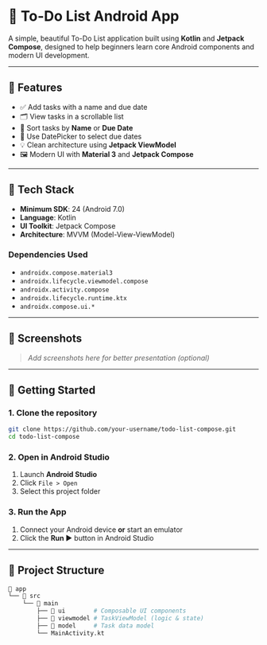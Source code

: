 # 📝 To-Do List Android App

A simple, beautiful To-Do List application built using **Kotlin** and **Jetpack Compose**, designed to help beginners learn core Android components and modern UI development.

---

## 📱 Features

- ✅ Add tasks with a name and due date  
- 🗂️ View tasks in a scrollable list  
- 🔀 Sort tasks by **Name** or **Due Date**  
- 📅 Use DatePicker to select due dates  
- 💡 Clean architecture using **Jetpack ViewModel**  
- 🖼️ Modern UI with **Material 3** and **Jetpack Compose**

---

## 🧰 Tech Stack

- **Minimum SDK**: 24 (Android 7.0)
- **Language**: Kotlin
- **UI Toolkit**: Jetpack Compose
- **Architecture**: MVVM (Model-View-ViewModel)

### Dependencies Used

- `androidx.compose.material3`
- `androidx.lifecycle.viewmodel.compose`
- `androidx.activity.compose`
- `androidx.lifecycle.runtime.ktx`
- `androidx.compose.ui.*`

---

## 📸 Screenshots

> _Add screenshots here for better presentation (optional)_

---

## 🚀 Getting Started

### 1. Clone the repository

```bash
git clone https://github.com/your-username/todo-list-compose.git
cd todo-list-compose
```

### 2. Open in Android Studio

1. Launch **Android Studio**
2. Click `File > Open`
3. Select this project folder

### 3. Run the App

1. Connect your Android device **or** start an emulator
2. Click the **Run ▶️** button in Android Studio

---

## 📂 Project Structure

```bash
📁 app
└── 📁 src
    └── 📁 main
        ├── 📁 ui        # Composable UI components
        ├── 📁 viewmodel # TaskViewModel (logic & state)
        ├── 📁 model     # Task data model
        └── MainActivity.kt
```

